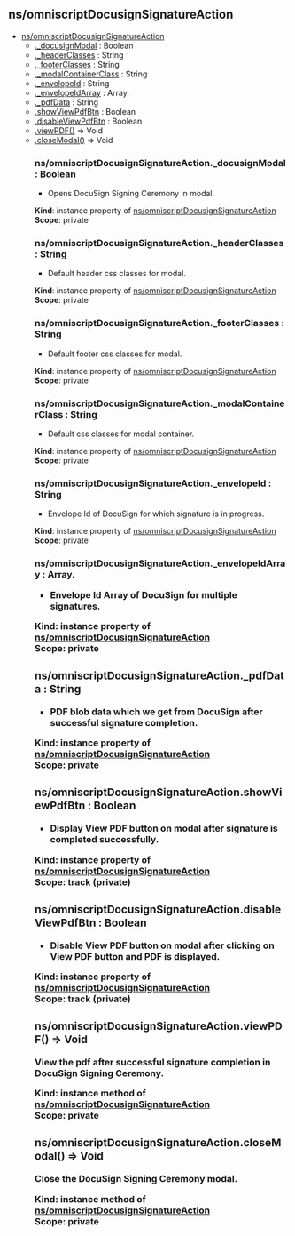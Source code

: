 ## ns/omniscriptDocusignSignatureAction

* [ns/omniscriptDocusignSignatureAction](#markdown-header-nsomniscriptdocusignsignatureaction)
    * [._docusignModal](#markdown-header-nsomniscriptdocusignsignatureaction_docusignmodal-boolean) : Boolean
    * [._headerClasses](#markdown-header-nsomniscriptdocusignsignatureaction_headerclasses-string) : String
    * [._footerClasses](#markdown-header-nsomniscriptdocusignsignatureaction_footerclasses-string) : String
    * [._modalContainerClass](#markdown-header-nsomniscriptdocusignsignatureaction_modalcontainerclass-string) : String
    * [._envelopeId](#markdown-header-nsomniscriptdocusignsignatureaction_envelopeid-string) : String
    * [._envelopeIdArray](#markdown-header-nsomniscriptdocusignsignatureaction_envelopeidarray-arrayobject) : Array.<Object>
    * [._pdfData](#markdown-header-nsomniscriptdocusignsignatureaction_pdfdata-string) : String
    * [.showViewPdfBtn](#markdown-header-nsomniscriptdocusignsignatureactionshowviewpdfbtn-boolean) : Boolean
    * [.disableViewPdfBtn](#markdown-header-nsomniscriptdocusignsignatureactiondisableviewpdfbtn-boolean) : Boolean
    * [.viewPDF()](#markdown-header-nsomniscriptdocusignsignatureactionviewpdf-void) ⇒ Void
    * [.closeModal()](#markdown-header-nsomniscriptdocusignsignatureactionclosemodal-void) ⇒ Void

### ns/omniscriptDocusignSignatureAction._docusignModal : Boolean
- Opens DocuSign Signing Ceremony in modal.

**Kind**: instance property of [ns/omniscriptDocusignSignatureAction](#markdown-header-nsomniscriptdocusignsignatureaction)  
**Scope**: private  
### ns/omniscriptDocusignSignatureAction._headerClasses : String
- Default header css classes for modal.

**Kind**: instance property of [ns/omniscriptDocusignSignatureAction](#markdown-header-nsomniscriptdocusignsignatureaction)  
**Scope**: private  
### ns/omniscriptDocusignSignatureAction._footerClasses : String
- Default footer css classes for modal.

**Kind**: instance property of [ns/omniscriptDocusignSignatureAction](#markdown-header-nsomniscriptdocusignsignatureaction)  
**Scope**: private  
### ns/omniscriptDocusignSignatureAction._modalContainerClass : String
- Default css classes for modal container.

**Kind**: instance property of [ns/omniscriptDocusignSignatureAction](#markdown-header-nsomniscriptdocusignsignatureaction)  
**Scope**: private  
### ns/omniscriptDocusignSignatureAction._envelopeId : String
- Envelope Id of DocuSign for which signature is in progress.

**Kind**: instance property of [ns/omniscriptDocusignSignatureAction](#markdown-header-nsomniscriptdocusignsignatureaction)  
**Scope**: private  
### ns/omniscriptDocusignSignatureAction._envelopeIdArray : Array.<Object>
- Envelope Id Array of DocuSign for multiple signatures.

**Kind**: instance property of [ns/omniscriptDocusignSignatureAction](#markdown-header-nsomniscriptdocusignsignatureaction)  
**Scope**: private  
### ns/omniscriptDocusignSignatureAction._pdfData : String
- PDF blob data which we get from DocuSign after successful signature completion.

**Kind**: instance property of [ns/omniscriptDocusignSignatureAction](#markdown-header-nsomniscriptdocusignsignatureaction)  
**Scope**: private  
### ns/omniscriptDocusignSignatureAction.showViewPdfBtn : Boolean
- Display View PDF button on modal after signature is completed successfully.

**Kind**: instance property of [ns/omniscriptDocusignSignatureAction](#markdown-header-nsomniscriptdocusignsignatureaction)  
**Scope**: track (private)  
### ns/omniscriptDocusignSignatureAction.disableViewPdfBtn : Boolean
- Disable View PDF button on modal after clicking on View PDF button and PDF is displayed.

**Kind**: instance property of [ns/omniscriptDocusignSignatureAction](#markdown-header-nsomniscriptdocusignsignatureaction)  
**Scope**: track (private)  
### ns/omniscriptDocusignSignatureAction.viewPDF() ⇒ Void
View the pdf after successful signature completion in DocuSign Signing Ceremony.

**Kind**: instance method of [ns/omniscriptDocusignSignatureAction](#markdown-header-nsomniscriptdocusignsignatureaction)  
**Scope**: private  
### ns/omniscriptDocusignSignatureAction.closeModal() ⇒ Void
Close the DocuSign Signing Ceremony modal.

**Kind**: instance method of [ns/omniscriptDocusignSignatureAction](#markdown-header-nsomniscriptdocusignsignatureaction)  
**Scope**: private  
